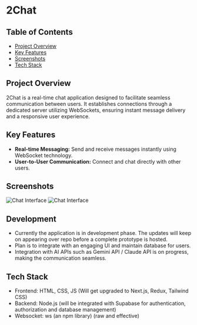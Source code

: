 
# 2Chat

## Table of Contents

* [Project Overview](#project-overview)
* [Key Features](#key-features)
* [Screenshots](#screenshots)
* [Tech Stack](#tech-stack)

## Project Overview

2Chat is a real-time chat application designed to facilitate seamless communication between users. It establishes connections through a dedicated server utilizing WebSockets, ensuring instant message delivery and a responsive user experience.

## Key Features

* **Real-time Messaging:** Send and receive messages instantly using WebSocket technology.
* **User-to-User Communication:** Connect and chat directly with other users.

## Screenshots
![Chat Interface](https://drive.google.com/uc?id=1q42H73Cme4gNx44XB_5Gl6ROc2gByx6B)
![Chat Interface](https://drive.google.com/uc?id=1aUT_4S3C9nCY8w-s2aistNIpKrlzmtaZ)

## Development
* Currently the application is in development phase. The updates will keep on appearing over repo before a complete prototype is hosted.
* Plan is to integrate with an engaging UI and maintain database for users.
* Integration with AI APIs such as Gemini API / Claude API is on progress, making the communication seamless.

## Tech Stack
* Frontend: HTML, CSS, JS (Will get upgraded to Next.js, Redux, Tailwind CSS)
* Backend: Node.js (will be integrated with Supabase for authentication, authorization and database management)
* Websocket: ws (an npm library) (raw and effective)
